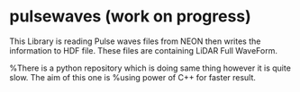 # pulsewaves (work on progress)

This Library is reading Pulse waves files from NEON then writes the information to HDF file. These files are containing LiDAR Full WaveForm. 

%There is a python repository which is doing same thing however it is quite slow. The aim of this one is %using power of C++ for faster result.